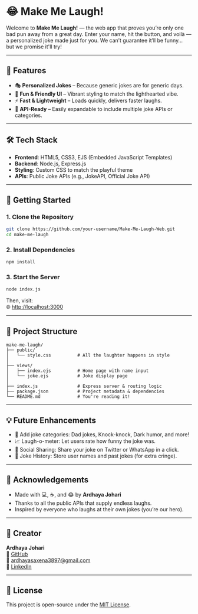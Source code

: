 # 😂 Make Me Laugh!

Welcome to **Make Me Laugh!** — the web app that proves you’re only one bad pun away from a great day. Enter your name, hit the button, and voilà — a personalized joke made just for you. We can’t guarantee it’ll be funny… but we promise it'll try!

---

## 🌟 Features

- 🎭 **Personalized Jokes** – Because generic jokes are for generic days.
- 🎨 **Fun & Friendly UI** – Vibrant styling to match the lighthearted vibe.
- ⚡ **Fast & Lightweight** – Loads quickly, delivers faster laughs.
- 💬 **API-Ready** – Easily expandable to include multiple joke APIs or categories.

---

## 🛠 Tech Stack

- **Frontend**: HTML5, CSS3, EJS (Embedded JavaScript Templates)
- **Backend**: Node.js, Express.js
- **Styling**: Custom CSS to match the playful theme
- **APIs**: Public Joke APIs (e.g., JokeAPI, Official Joke API)

---

## 🚀 Getting Started

### 1. Clone the Repository

```bash
git clone https://github.com/your-username/Make-Me-Laugh-Web.git
cd make-me-laugh
```

### 2. Install Dependencies

```bash
npm install
```

### 3. Start the Server

```bash
node index.js
```

Then, visit:  
🌐 [http://localhost:3000](http://localhost:3000)

---

## 📁 Project Structure

```
make-me-laugh/
├── public/
│   └── style.css          # All the laughter happens in style
│
├── views/
│   ├── index.ejs          # Home page with name input
│   └── joke.ejs           # Joke display page
│
├── index.js               # Express server & routing logic
├── package.json           # Project metadata & dependencies
└── README.md              # You're reading it!
```

---

## 💡 Future Enhancements

- 🤹 Add joke categories: Dad jokes, Knock-knock, Dark humor, and more!
- 📈 Laugh-o-meter: Let users rate how funny the joke was.
- 🔗 Social Sharing: Share your joke on Twitter or WhatsApp in a click.
- 📖 Joke History: Store user names and past jokes (for extra cringe).

---

## 🙌 Acknowledgements

- Made with 💻, ☕, and 😂 by **Ardhaya Johari**
- Thanks to all the public APIs that supply endless laughs.
- Inspired by everyone who laughs at their own jokes (you’re our hero).

---

## 👤 Creator

**Ardhaya Johari**  
🔗 [GitHub](https://github.com/Ardhaya-Johari)  
📧 ardhayasaxena3897@gmail.com  
💼 [LinkedIn](https://www.linkedin.com/in/ardhaya-johari-819275321/)

---

## 📄 License

This project is open-source under the [MIT License](LICENSE).










